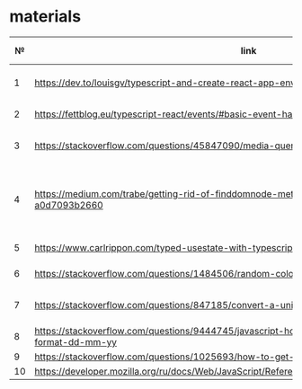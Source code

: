 # materials
| № | link | desc | additional info |
| ---| --- | --- | --- |
| 1 | https://dev.to/louisgv/typescript-and-create-react-app-env-136e | how to deal with react-app-env.d.ts | helped |
| 2 | https://fettblog.eu/typescript-react/events/#basic-event-handling | Typescript event handling | helped |
| 3 | https://stackoverflow.com/questions/45847090/media-queries-in-material-ui-components | Media queries in Material-ui components | |
| 4 | https://medium.com/trabe/getting-rid-of-finddomnode-method-in-your-react-application-a0d7093b2660 | Avoiding "findDOMNode is deprecated in StrictMode" error in console | |
| 5 | https://www.carlrippon.com/typed-usestate-with-typescript/ | definig useState types | |
| 6 | https://stackoverflow.com/questions/1484506/random-color-generator | color generator ||
| 7 | https://stackoverflow.com/questions/847185/convert-a-unix-timestamp-to-time-in-javascript | time convertingfrom darksky api | |
| 8 | https://stackoverflow.com/questions/9444745/javascript-how-to-get-tomorrows-date-in-format-dd-mm-yy | tomorrow day ||
| 9 | https://stackoverflow.com/questions/1025693/how-to-get-next-week-date-in-javascript | day after week | |
| 10 | https://developer.mozilla.org/ru/docs/Web/JavaScript/Reference/Global_Objects/Date/toLocaleString | Data workflow | |